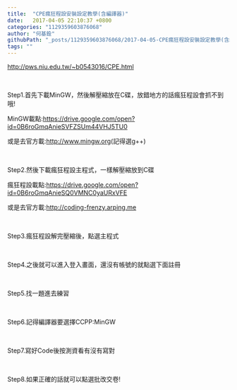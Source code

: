 ```yaml
---
title:  "CPE瘋狂程設安裝設定教學(含編譯器)"
date:   2017-04-05 22:10:37 +0800
categories: "1129359603876068"
author: "何基銓"
githubPath: "_posts/1129359603876068/2017-04-05-CPE瘋狂程設安裝設定教學(含編譯器).md"
tags: ""
---
```

<p><a title="CPE瘋狂程設安裝設定教學(含編譯器)" href="http://pws.niu.edu.tw/~b0543016/CPE.html" target="_blank" rel="noopener noreferrer">http://pws.niu.edu.tw/~b0543016/CPE.html</a></p>
<p>&nbsp;</p>
<p>Step1.首先下載MinGW，然後解壓縮放在C碟，放錯地方的話瘋狂程設會抓不到哦!</p>
<p>MinGW載點:<a href="https://drive.google.com/open?id=0B6roGmqAnieSVFZSUm44VHJ5TU0">https://drive.google.com/open?id=0B6roGmqAnieSVFZSUm44VHJ5TU0</a></p>
<p>或是去官方載:<a href="http://www.mingw.org/">http://www.mingw.org</a>(記得選g++)</p>
<p><strong>&nbsp;</strong></p>
<p>Step2.然後下載瘋狂程設主程式，一樣解壓縮放到C碟</p>
<p>瘋狂程設載點:<a href="https://drive.google.com/open?id=0B6roGmqAnieSQ0VMNC0yaURxVFE">https://drive.google.com/open?id=0B6roGmqAnieSQ0VMNC0yaURxVFE</a></p>
<p>或是去官方載:<a href="http://coding-frenzy.arping.me/">http://coding-frenzy.arping.me</a></p>
<p><strong>&nbsp;</strong></p>
<p>Step3.瘋狂程設解完壓縮後，點選主程式</p>
<p><strong>&nbsp;</strong></p>
<p>Step4.之後就可以進入登入畫面，還沒有帳號的就點選下面註冊</p>
<p><strong>&nbsp;</strong></p>
<p>Step5.找一題進去練習</p>
<p><strong>&nbsp;</strong></p>
<p>Step6.記得編譯器要選擇CCPP:MinGW</p>
<p>&nbsp;</p>
<p>Step7.寫好Code後按測資看有沒有寫對</p>
<p><strong>&nbsp;</strong></p>
<p>Step8.如果正確的話就可以點選批改交卷!</p>